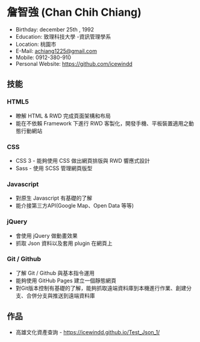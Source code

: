 # 詹智強 (Chan Chih Chiang)
* Birthday: december 25th , 1992
* Education: 致理科技大學 -資訊管理學系
* Location: 桃園市
* E-Mail: achiang1225@gmail.com
* Mobile: 0912-380-910
* Personal Website: https://github.com/icewindd
## 技能
### HTML5
* 瞭解 HTML & RWD 完成頁面架構和布局
* 能在不依賴 Framework 下進行 RWD 客製化，開發手機、平板裝置適用之動態行動網站
### CSS
* CSS 3 - 能夠使用 CSS 做出網頁排版與 RWD 響應式設計
* Sass - 使用 SCSS 管理網頁版型
### Javascript
* 對原生 Javascript 有基礎的了解
* 能介接第三方API(Google Map、Open Data 等等)
### jQuery
* 會使用 jQuery 做動畫效果
* 抓取 Json 資料以及套用 plugin 在網頁上
### Git / Github
* 了解 Git / Github 與基本指令運用
* 能夠使用 GitHub Pages 建立一個靜態網頁
* 對Git版本控制有基礎的了解，能夠抓取遠端資料庫到本機進行作業、創建分支、合併分支與推送到遠端資料庫
## 作品
* 高雄文化資產查詢 - https://icewindd.github.io/Test_Json_1/
